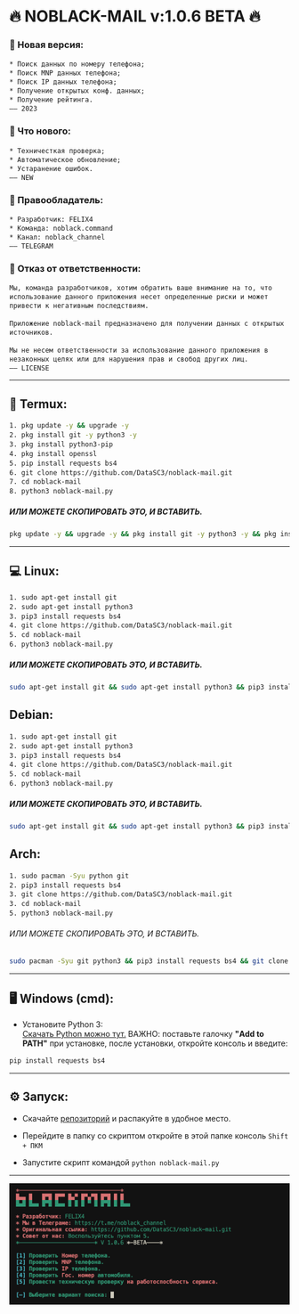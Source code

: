 <meta property="og:title" content="noblack-mail">
<meta property="og:description" content="Поисковой сервис данных, по номеру телефона. От команды «NOBLACK».">
<meta property="og:image" content="src/banner.png">
<meta name="author" content="FELIX4">
<meta name="keywords" content="noblack-mail, поиск по номеру телефона, пробив">

# 🔥 **NOBLACK-MAIL v:1.0.6** BETA 🔥

### **🔖 Новая версия:**
    * Поиск данных по номеру телефона;
    * Поиск MNP данных телефона;
    * Поиск IP данных телефона;
    * Получение открытых конф. данных;
    * Получение рейтинга.
    —— 2023

### **🌟 Что нового:**
    * Техничесткая проверка;
    * Автоматическое обновление;
    * Устаранение ошибок.
    —— NEW

### **💼 Правообладатель:**
    * Разработчик: FELIX4
    * Команда: noblack.command
    * Канал: noblack_channel
    —— TELEGRAM

### **📑 Отказ от ответственности:**
    Мы, команда разработчиков, хотим обратить ваше внимание на то, что использование данного приложения несет определенные риски и может привести к негативным последствиям.

    Приложение noblack-mail предназначено для получении данных с открытых источников.

    Мы не несем ответственности за использование данного приложения в незаконных целях или для нарушения прав и свобод других лиц.
    —— LICENSE

---
## **📱 Termux:**
```Bash
1. pkg update -y && upgrade -y
2. pkg install git -y python3 -y
3. pkg install python3-pip
4. pkg install openssl
5. pip install requests bs4 
6. git clone https://github.com/DataSC3/noblack-mail.git
7. cd noblack-mail
8. python3 noblack-mail.py
```

##### ИЛИ МОЖЕТЕ СКОПИРОВАТЬ ЭТО, И ВСТАВИТЬ. 
```Bash
pkg update -y && upgrade -y && pkg install git -y python3 -y && pkg install python3-pip && pkg install openssl && pip install requests bs4 && git clone https://github.com/DataSC3/noblack-mail.git && cd noblack-mail && python3 noblack-mail.py
```
---
## **💻 Linux:**
```Bash
1. sudo apt-get install git 
2. sudo apt-get install python3
3. pip3 install requests bs4 
4. git clone https://github.com/DataSC3/noblack-mail.git
5. cd noblack-mail
6. python3 noblack-mail.py
```

##### ИЛИ МОЖЕТЕ СКОПИРОВАТЬ ЭТО, И ВСТАВИТЬ. 
```Bash
sudo apt-get install git && sudo apt-get install python3 && pip3 install requests bs4 && git clone https://github.com/DataSC3/noblack-mail.git && cd noblack-mail && python3 noblack-mail.py
```

## **Debian:**
```Bash
1. sudo apt-get install git 
2. sudo apt-get install python3
3. pip3 install requests bs4 
4. git clone https://github.com/DataSC3/noblack-mail.git
5. cd noblack-mail
6. python3 noblack-mail.py
```

##### ИЛИ МОЖЕТЕ СКОПИРОВАТЬ ЭТО, И ВСТАВИТЬ. 
```Bash
sudo apt-get install git && sudo apt-get install python3 && pip3 install requests bs4 && git clone https://github.com/DataSC3/noblack-mail.git && cd noblack-mail && python3 noblack-mail.py
```

## **Arch:**
```Bash
1. sudo pacman -Syu python git
2. pip3 install requests bs4
3. git clone https://github.com/DataSC3/noblack-mail.git
3. cd noblack-mail
5. python3 noblack-mail.py
```

###### ИЛИ МОЖЕТЕ СКОПИРОВАТЬ ЭТО, И ВСТАВИТЬ.
```Bash
sudo pacman -Syu git python3 && pip3 install requests bs4 && git clone https://github.com/DataSC3/noblack-mail.git && cd noblack-mail && python3 noblack-mail.py
```

---
## **🖥 Windows (cmd):**
- Установите Python 3:\
[Скачать Python можно тут.](https://www.python.org/downloads/)  ВАЖНО: поставьте галочку **"Add to PATH"** при установке, после установки, откройте консоль и введите:

```Bash
pip install requests bs4
```
---

## **⚙️ Запуск:**
- Скачайте [репозиторий](https://github.com/DataSC3/noblack-mail/archive/master.zip) и распакуйте в удобное место.

- Перейдите в папку со скриптом откройте в этой папке консоль `Shift + ПКМ`
- Запустите скрипт командой `python noblack-mail.py`

---
<img src="src/banner.png" alt="Баннер главного меню софта.">
